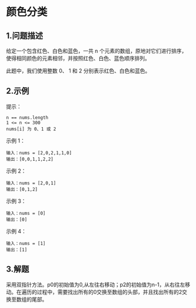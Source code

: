 # 颜色分类

## 1.问题描述
给定一个包含红色、白色和蓝色，一共 n 个元素的数组，原地对它们进行排序，使得相同颜色的元素相邻，并按照红色、白色、蓝色顺序排列。

此题中，我们使用整数 0、 1 和 2 分别表示红色、白色和蓝色。


## 2.示例
提示：
```
n == nums.length
1 <= n <= 300
nums[i] 为 0、1 或 2
```
示例 1：
```
输入：nums = [2,0,2,1,1,0]
输出：[0,0,1,1,2,2]
```
示例 2：
```
输入：nums = [2,0,1]
输出：[0,1,2]
```
示例 3：
```
输入：nums = [0]
输出：[0]
```
示例 4：
```
输入：nums = [1]
输出：[1]
```

## 3.解题
采用双指针方法。p0的初始值为0,从左往右移动；p2的初始值为n-1，从右往左移动。在遍历的过程中，需要找出所有的0交换至数组的头部，并且找出所有的2交换至数组的尾部。


